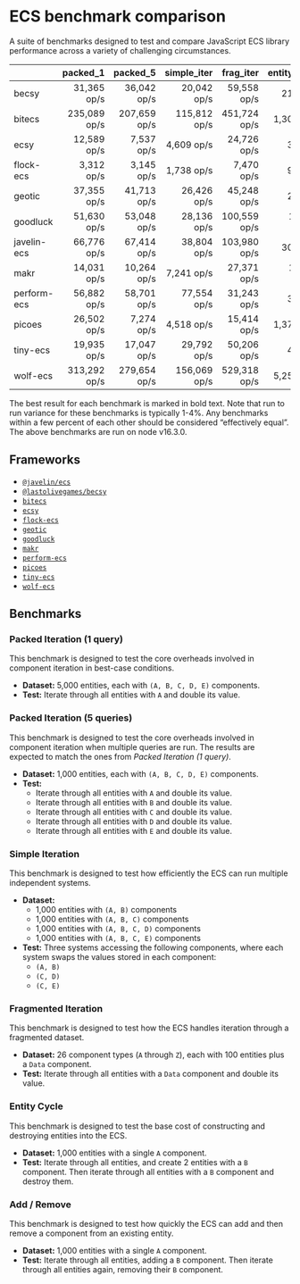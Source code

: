 # ECS benchmark comparison

A suite of benchmarks designed to test and compare JavaScript ECS library performance across a variety of challenging circumstances.

|             |     packed_1 |     packed_5 |  simple_iter |    frag_iter | entity_cycle |  add_remove |
| ----------- | -----------: | -----------: | -----------: | -----------: | -----------: | ----------: |
| becsy       |  31,365 op/s |  36,042 op/s |  20,042 op/s |  59,558 op/s |     218 op/s |  8,308 op/s |
| bitecs      | 235,089 op/s | 207,659 op/s | 115,812 op/s | 451,724 op/s |   1,302 op/s |  4,457 op/s |
| ecsy        |  12,589 op/s |   7,537 op/s |   4,609 op/s |  24,726 op/s |      35 op/s |    846 op/s |
| flock-ecs   |   3,312 op/s |   3,145 op/s |   1,738 op/s |   7,470 op/s |      94 op/s | 18,144 op/s |
| geotic      |  37,355 op/s |  41,713 op/s |  26,426 op/s |  45,248 op/s |      27 op/s |    822 op/s |
| goodluck    |  51,630 op/s |  53,048 op/s |  28,136 op/s | 100,559 op/s |  12,679 op/s | 89,410 op/s |
| javelin-ecs |  66,776 op/s |  67,414 op/s |  38,804 op/s | 103,980 op/s |     301 op/s |  3,393 op/s |
| makr        |  14,031 op/s |  10,264 op/s |   7,241 op/s |  27,371 op/s |  10,812 op/s | 27,231 op/s |
| perform-ecs |  56,882 op/s |  58,701 op/s |  77,554 op/s |  31,243 op/s |      35 op/s |    314 op/s |
| picoes      |  26,502 op/s |   7,274 op/s |   4,518 op/s |  15,414 op/s |   1,372 op/s |  4,061 op/s |
| tiny-ecs    |  19,935 op/s |  17,047 op/s |  29,792 op/s |  50,206 op/s |      45 op/s |  1,010 op/s |
| wolf-ecs    | 313,292 op/s | 279,654 op/s | 156,069 op/s | 529,318 op/s |   5,256 op/s | 23,150 op/s |

The best result for each benchmark is marked in bold text. Note that run to run variance for these benchmarks is typically 1-4%. Any benchmarks within a few percent of each other should be considered “effectively equal”. The above benchmarks are run on node v16.3.0.

## Frameworks

- [`@javelin/ecs`](https://github.com/3mcd/javelin)
- [`@lastolivegames/becsy`](https://github.com/lastolivegames/becsy)
- [`bitecs`](https://github.com/NateTheGreatt/bitecs)
- [`ecsy`](https://github.com/ecsyjs/ecsy)
- [`flock-ecs`](https://github.com/dannyfritz/flock-ecs)
- [`geotic`](https://github.com/ddmills/geotic)
- [`goodluck`](https://github.com/piesku/goodluck)
- [`makr`](https://github.com/makrjs/makr)
- [`perform-ecs`](https://github.com/fireveined/perform-ecs)
- [`picoes`](https://github.com/ayebear/picoes)
- [`tiny-ecs`](https://github.com/bvalosek/tiny-ecs)
- [`wolf-ecs`](https://github.com/EnderShadow8/wolf-ecs)

## Benchmarks

### Packed Iteration (1 query)

This benchmark is designed to test the core overheads involved in component iteration in best-case conditions.

- **Dataset:** 5,000 entities, each with `(A, B, C, D, E)` components.
- **Test:** Iterate through all entities with `A` and double its value.

### Packed Iteration (5 queries)

This benchmark is designed to test the core overheads involved in component iteration when multiple queries are run. The results are expected to match the ones from _Packed Iteration (1 query)_.

- **Dataset:** 1,000 entities, each with `(A, B, C, D, E)` components.
- **Test:**
  - Iterate through all entities with `A` and double its value.
  - Iterate through all entities with `B` and double its value.
  - Iterate through all entities with `C` and double its value.
  - Iterate through all entities with `D` and double its value.
  - Iterate through all entities with `E` and double its value.

### Simple Iteration

This benchmark is designed to test how efficiently the ECS can run multiple independent systems.

- **Dataset:**
  - 1,000 entities with `(A, B)` components
  - 1,000 entities with `(A, B, C)` components
  - 1,000 entities with `(A, B, C, D)` components
  - 1,000 entities with `(A, B, C, E)` components
- **Test:** Three systems accessing the following components, where each system swaps the values stored in each component:
  - `(A, B)`
  - `(C, D)`
  - `(C, E)`

### Fragmented Iteration

This benchmark is designed to test how the ECS handles iteration through a fragmented dataset.

- **Dataset:** 26 component types (`A` through `Z`), each with 100 entities plus a `Data` component.
- **Test:** Iterate through all entities with a `Data` component and double its value.

### Entity Cycle

This benchmark is designed to test the base cost of constructing and destroying entities into the ECS.

- **Dataset:** 1,000 entities with a single `A` component.
- **Test:** Iterate through all entities, and create 2 entities with a `B` component. Then iterate through all entities with a `B` component and destroy them.

### Add / Remove

This benchmark is designed to test how quickly the ECS can add and then remove a component from an existing entity.

- **Dataset:** 1,000 entities with a single `A` component.
- **Test:** Iterate through all entities, adding a `B` component. Then iterate through all entities again, removing their `B` component.
